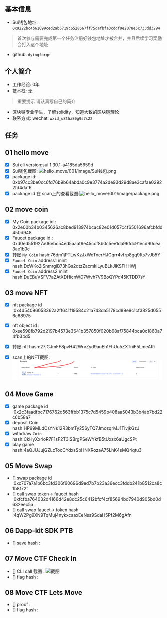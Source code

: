 ## 基本信息
- Sui钱包地址: `0x9222bc4b61099ced2ab5719c6528567ff75dafbfa3cddf9e2078e5c733dd3294`
> 首次参与需要完成第一个任务注册好钱包地址才被合并，并且后续学习奖励会打入这个地址
- github: `dyingforge`

## 个人简介
- 工作经验: 0年
- 技术栈: 无
> 重要提示 请认真写自己的简介
- 区块链专业学生，了解solidity，知道大致的区块链理论 
- 联系方式: wechat: `wxid_u8tha80g9s7s22` 

## 任务

##   01 hello move  
- [x] Sui cli version:sui 1.30.1-a4185da5659d
- [x] Sui钱包截图: ![hello_move/001/image/Sui钱包.png](./images/你的图片地址)
- [x] package id: 0xb97cc3be0cc6fd76b9b64abda0c9e3774a2de93d29d8ae3cafae02922fd4daf6
- [x] package id 在 scan上的查看截图:![hello_move/001/image/package.png](./images/你的图片地址)

##   02 move coin
- [x] My Coin package id : 0x2e00b34b0345626ac8bed913974bcac82e01d057c4f6501696afcbfdd450d948
- [x] Faucet package id : 0xd0ed551927a06ebc54ed5aaaf9e45ccf8b0c5ee1da96fdc91ecd90cea3ae1b0c
- [x] 转账 `My Coin` hash:76dm1jPTLwKzJxWoTnerHJGqrr4vfrp8gq9fts7vJb5Y
- [x] `Faucet Coin` address1 mint hash:DcWKo2iSnmrgiB73hGs2dtzZacmkiLyuBLkJiKSFHHWj
- [x] `Faucet Coin` address2 mint hash:DuEBuVSFV7a2AtXDHicnWD7Wvh7V9BoQYPd45KTDD7sY

##   03 move NFT
- [x] nft package id :0x4d54096053362a2ff641f19584c21a743da5178cd89e9c1cf3825d0556c68975
- [x] nft object id : 0xee598fb792d2197b4573e3641b357850f020b68af75844bca0c1860a74fb34d5
- [x] 转账 nft  hash:27jGJmFF8pvH42WrvZyd9anEh1FhUu5ZXTniF5LmeARi
- [x] scan上的NFT截图:![Scan截图](mover/dyingforge/code/task3/nft.png)


##   04 Move Game
- [x] game package id :0x2c3faadfbc7176762d563ffbb1375c7d5459b408aa5043b3b4ab7bd22c6b58a7
- [x] deposit Coin hash:HP99MLdCsYNs12R3bmTy256yTQ7JmozqrMJ1TivjkGzJ
- [x] withdraw `Coin` hash:CkHyXx4oR7F1sF2T3iSBrgPSeWYkfB5tUxzx6aUgcSPt
- [x] play game hash:4aQJUJujGZLcTocCYdxsSbHNXRozaA75LhK4sMQ4qtu3

##   05 Move Swap
- [] swap package id :0xc707a7a1b6bc3fd306f60696d9ed7b7b23a36ecc3fddb241b8512ca8c1b8f72f
- [] call swap token-> faucet  hash :0xfcfba764032d4166d42e8dc25c6412bfcf4cf85694bd7940d905bd0d632eec5a
- [] call swap faucet-> token  hash :4qW2Pg9XN9TqMuj4nykxcaaxEeNss9SdaH5Pf2M6gAfn

##   06 Dapp-kit SDK PTB
- [] save hash :

##   07 Move CTF Check In
- [] CLI call 截图 : ![截图](./images/你的图片地址)
- [] flag hash :

##   08 Move CTF Lets Move
- [] proof : 
- [] flag hash :
